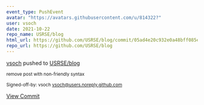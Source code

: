 ```yaml
---
event_type: PushEvent
avatar: "https://avatars.githubusercontent.com/u/814322?"
user: vsoch
date: 2021-10-22
repo_name: USRSE/blog
html_url: https://github.com/USRSE/blog/commit/05ad4e20c932e0a48bff085e095b2aa78e9dede0
repo_url: https://github.com/USRSE/blog
---
```


<a href='https://github.com/vsoch' target='_blank'>vsoch</a> pushed to <a href='https://github.com/USRSE/blog' target='_blank'>USRSE/blog</a>

<small>remove post with non-friendly syntax

Signed-off-by: vsoch <vsoch@users.noreply.github.com></small>

<a href='https://github.com/USRSE/blog/commit/05ad4e20c932e0a48bff085e095b2aa78e9dede0' target='_blank'>View Commit</a>